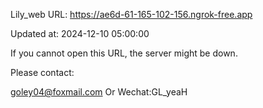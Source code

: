 Lily_web URL: https://ae6d-61-165-102-156.ngrok-free.app

Updated at: 2024-12-10 05:00:00

If you cannot open this URL, the server might be down.

Please contact: 

goley04@foxmail.com Or Wechat:GL_yeaH